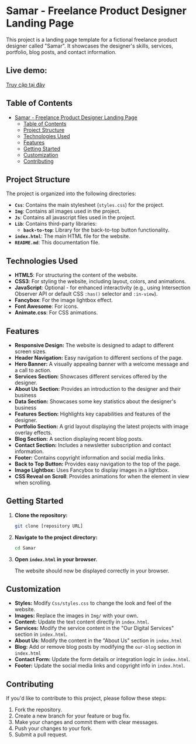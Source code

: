 # Samar - Freelance Product Designer Landing Page

This project is a landing page template for a fictional freelance product designer called "Samar". It showcases the designer's skills, services, portfolio, blog posts, and contact information.

## Live demo:
[Truy cập tại đây](https://samar-website-topaz.vercel.app/)

## Table of Contents

- [Samar - Freelance Product Designer Landing Page](#samar---freelance-product-designer-landing-page)
  - [Table of Contents](#table-of-contents)
  - [Project Structure](#project-structure)
  - [Technologies Used](#technologies-used)
  - [Features](#features)
  - [Getting Started](#getting-started)
  - [Customization](#customization)
  - [Contributing](#contributing)

## Project Structure

The project is organized into the following directories:

-   **`Css`**: Contains the main stylesheet (`styles.css`) for the project.
-   **`Img`**: Contains all images used in the project.
-   **`Js`**: Contains all javascript files used in the project.
-   **`Lib`**: Contains third-party libraries:
    -   **`back-to-top`**: Library for the back-to-top button functionality.
-   **`index.html`**: The main HTML file for the website.
-   **`README.md`**: This documentation file.

## Technologies Used

-   **HTML5**: For structuring the content of the website.
-   **CSS3**: For styling the website, including layout, colors, and animations.
-   **JavaScript**: Optional - for enhanced interactivity (e.g., using Intersection Observer API or default CSS `:has()` selector and `:in-view`).
-   **Fancybox**: For the image lightbox effect.
-   **Font Awesome**: For icons.
-   **Animate.css**: For CSS animations.

## Features

-   **Responsive Design:** The website is designed to adapt to different screen sizes.
-   **Header Navigation:** Easy navigation to different sections of the page.
-   **Hero Banner:** A visually appealing banner with a welcome message and a call to action.
-   **Services Section:** Showcases different services offered by the designer.
-   **About Us Section:** Provides an introduction to the designer and their business
-   **Data Section:** Showcases some key statistics about the designer's business
-   **Features Section:** Highlights key capabilities and features of the designer.
-   **Portfolio Section:** A grid layout displaying the latest projects with image overlay effects.
-   **Blog Section:** A section displaying recent blog posts.
-   **Contact Section:** Includes a newsletter subscription and contact information.
-   **Footer:** Contains copyright information and social media links.
-   **Back to Top Button:** Provides easy navigation to the top of the page.
-   **Image Lightbox:** Uses Fancybox to display images in a lightbox.
-   **CSS Reveal on Scroll**: Provides animations for when the element in view when scrolling.

## Getting Started

1.  **Clone the repository:**

    ```bash
    git clone [repository URL]
    ```

2.  **Navigate to the project directory:**

    ```bash
    cd Samar
    ```

3.  **Open `index.html` in your browser.**

    The website should now be displayed correctly in your browser.

## Customization

-   **Styles:** Modify `Css/styles.css` to change the look and feel of the website.
-   **Images:** Replace the images in `Img/` with your own.
-   **Content:** Update the text content directly in `index.html`.
-   **Services:** Modify the service content in the "Our Digital Services" section in `index.html`.
-   **About Us**: Modify the content in the "About Us" section in `index.html`
-   **Blog:** Add or remove blog posts by modifying the `our-blog` section in `index.html`
-   **Contact Form:** Update the form details or integration logic in `index.html`.
-   **Footer:** Update the social media links and copyright info in `index.html`.

## Contributing

If you'd like to contribute to this project, please follow these steps:

1.  Fork the repository.
2.  Create a new branch for your feature or bug fix.
3.  Make your changes and commit them with clear messages.
4.  Push your changes to your fork.
5.  Submit a pull request.
